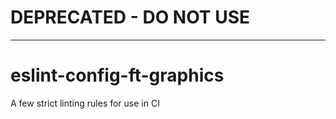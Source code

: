 # DEPRECATED - DO NOT USE

---

# eslint-config-ft-graphics
A few strict linting rules for use in CI

